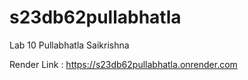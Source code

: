 # s23db62pullabhatla

Lab 10 Pullabhatla Saikrishna

Render Link : https://s23db62pullabhatla.onrender.com
